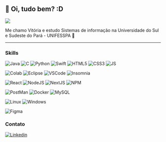 ## :frog: Oi, tudo bem? :D
<img src="https://i.pinimg.com/originals/39/8c/df/398cdf62407394390db27c67c90116db.gif">

Me chamo Vitória e estudo Sistemas de informação na Universidade do Sul e Sudeste do Pará - UNIFESSPA 🌱

---
### Skills
<span>
  
  ![Java](https://img.shields.io/badge/Java-ED8B00?style=for-the-badge&logo=openjdk&logoColor=white)
  ![C](https://img.shields.io/badge/C-00599C?style=for-the-badge&logo=c&logoColor=white)
  ![Python](https://img.shields.io/badge/Python-14354C?style=for-the-badge&logo=python&logoColor=white)
  ![Swift](https://img.shields.io/badge/Swift-FA7343?style=for-the-badge&logo=swift&logoColor=white)
  ![HTML5](https://img.shields.io/badge/HTML5-E34F26?style=for-the-badge&logo=html5&logoColor=white)
  ![CSS3](https://img.shields.io/badge/CSS3-1572B6?style=for-the-badge&logo=css3&logoColor=white)
  ![JS](https://img.shields.io/badge/JavaScript-323330?style=for-the-badge&logo=javascript&logoColor=F7DF1E)
  

  ![Colab](https://img.shields.io/badge/Colab-F9AB00?style=for-the-badge&logo=googlecolab&color=525252)
  ![Eclipse](https://img.shields.io/badge/Eclipse-2C2255?style=for-the-badge&logo=eclipse&logoColor=white)
  ![VSCode](https://img.shields.io/badge/Visual_Studio_Code-0078D4?style=for-the-badge&logo=visual%20studio%20code&logoColor=white)
  ![Insomnia](https://img.shields.io/badge/Insomnia-5849be?style=for-the-badge&logo=Insomnia&logoColor=white)

  ![React](https://img.shields.io/badge/React-20232A?style=for-the-badge&logo=react&logoColor=61DAFB)
  ![NodeJS](https://img.shields.io/badge/Node%20js-339933?style=for-the-badge&logo=nodedotjs&logoColor=white)
  ![NextJS](https://img.shields.io/badge/next%20js-000000?style=for-the-badge&logo=nextdotjs&logoColor=white)
  ![NPM](https://img.shields.io/badge/npm-CB3837?style=for-the-badge&logo=npm&logoColor=white)
  
  ![PostMan](https://img.shields.io/badge/Postman-FF6C37?style=for-the-badge&logo=Postman&logoColor=white)
  ![Docker](https://img.shields.io/badge/Docker-2CA5E0?style=for-the-badge&logo=docker&logoColor=white)
  ![MySQL](https://img.shields.io/badge/MySQL-005C84?style=for-the-badge&logo=mysql&logoColor=white)
  



  <!--![Ubuntu](https://img.shields.io/badge/Ubuntu-E95420?style=for-the-badge&logo=ubuntu&logoColor=white) -->
  ![Linux](https://img.shields.io/badge/Linux-FCC624?style=for-the-badge&logo=linux&logoColor=black)
  ![Windows](https://img.shields.io/badge/Windows-0078D6?style=for-the-badge&logo=windows&logoColor=white)


  ![Figma](https://img.shields.io/badge/Figma-F24E1E?style=for-the-badge&logo=figma&logoColor=white)
</span>

### Contato

<span>

  [![Linkedin](https://img.shields.io/badge/LinkedIn-0077B5?style=for-the-badge&logo=linkedin&logoColor=white)](www.linkedin.com/in/vitoria-leda)
</span>
<!--
**vitorialeda/vitorialeda** is a ✨ _special_ ✨ repository because its `README.md` (this file) appears on your GitHub profile.

Here are some ideas to get you started:

- 🔭 I’m currently working on ...
- 🌱 I’m currently learning ...
- 👯 I’m looking to collaborate on ...
- 🤔 I’m looking for help with ...
- 💬 Ask me about ...
- 📫 How to reach me: ...
- 😄 Pronouns: ...
- ⚡ Fun fact: ...
-->
